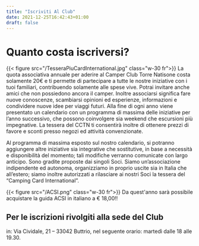 ```yaml
---
title: "Iscriviti Al Club"
date: 2021-12-25T16:42:43+01:00
draft: false
---
```




# Quanto costa iscriversi?

{{< figure src="/TesseraPiuCardInternational.jpg" class="w-30 fr">}}
La quota associativa annuale per aderire al Camper Club Torre Natisone costa solamente 20€ e ti permette di partecipare a tutte le nostre iniziative con i tuoi familiari, contribuendo solamente alle spese vive. Potrai invitare anche amici che non possiedono ancora il camper. Inoltre associarsi significa fare nuove conoscenze, scambiarsi opinioni ed esperienze, informazioni e condividere nuove idee per viaggi futuri. Alla fine di ogni anno viene presentato un calendario con un programma di massima delle iniziative per l’anno successivo, che possono coinvolgere sia weekend che escursioni più impegnative. La tessera del CCTN ti consentirà inoltre di ottenere prezzi di favore e sconti presso negozi ed attività convenzionate.


Al programma di massima esposto sul nostro calendario, si potranno aggiungere altre iniziative sia integrative che sostitutive, in base a necessità e disponibilità del momento; tali modifiche verranno comunicate con largo anticipo. Sono gradite proposte dai singoli Soci. Siamo un’associazione indipendente ed autonoma, organizziamo in proprio uscite sia in Italia che all’estero; siamo inoltre autorizzati a rilasciare ai nostri Soci la tessera del “Camping Card International”.


{{< figure src="/ACSI.png"  class="w-30 fr">}}
Da quest'anno sarà possibile acquistare la guida ACSI in italiano a € 18,00!!




## Per le iscrizioni rivolgiti alla sede del Club

in: Via Cividale, 21 – 33042 Buttrio, nel seguente orario: martedì dalle 18 alle 19.30.

